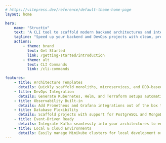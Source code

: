 ```yaml
---
# https://vitepress.dev/reference/default-theme-home-page
layout: home

hero:
    name: "Structix"
    text: "A CLI tool to scaffold modern backend architectures and integrate DevOps workflows effortlessly."
    tagline: "Speed up your backend and DevOps projects with clean, production-ready templates."
    actions:
        - theme: brand
          text: Get Started
          link: /getting-started/introduction
        - theme: alt
          text: CLI Commands
          link: /cli-commands

features:
    - title: Architecture Templates
      details: Quickly scaffold monoliths, microservices, and DDD-based projects following Hexagonal and CQRS patterns.
    - title: DevOps Integration
      details: Generate Kubernetes, Helm, and Terraform setups automatically to streamline your infrastructure deployments.
    - title: Observability Built-in
      details: Add Prometheus and Grafana integrations out of the box to monitor and visualize your services effortlessly.
    - title: Database Flexibility
      details: Scaffold projects with support for PostgreSQL and MongoDB databases, ready for production environments.
    - title: Event-Driven Ready
      details: Integrate Kafka seamlessly into your architectures to enable event-driven communication between services.
    - title: Local & Cloud Environments
      details: Easily manage Minikube clusters for local development or create full Kubernetes clusters for production.
---
```


